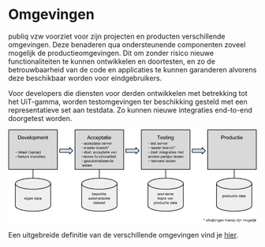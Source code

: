 ---
---

# Omgevingen

publiq vzw voorziet voor zijn projecten en producten verschillende omgevingen.
Deze benaderen qua ondersteunende componenten zoveel mogelijk de productieomgevingen.
Dit om zonder risico nieuwe functionaliteiten te kunnen ontwikkelen en doortesten,
en zo de betrouwbaarheid van de code en applicaties te kunnen garanderen alvorens deze beschikbaar worden voor eindgebruikers.

Voor developers die diensten voor derden ontwikkelen met betrekking tot het UiT-gamma, worden testomgevingen ter beschikking gesteld
met een representatieve set aan testdata. Zo kunnen nieuwe integraties end-to-end doorgetest worden.

![omgevingen](/img/omgevingen.png "omgevingen")

Een uitgebreide definitie van de verschillende omgevingen vind je <a href="http://documentatie.uitdatabank.be/content/omgevingen/latest/definitie/">hier</a>.
